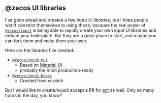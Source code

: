 ## @zecos UI libraries

I've gone ahead and created a few input UI libraries, but I hope people won't constrict themselves to using those, because the real power of [`@zecos/input`](/input/overview) is being able to rapidly create your own input UI libraries and reduce your boilerplate. But they are a great place to start, and maybe you can fork them and make them your own.

Here are the libraries I've created:

* [`@zecos/input-mui`](/input/input-mui)
  * Based on [Material UI](https://material-ui.com)
  * probably the most production-ready
* [`@zecos/input-basic`](/input/input-basic)
  * Created from scratch

But I would like to create/would accept a PR for [ant](https://ant.design) as well. Only so many hours in the day, you know?